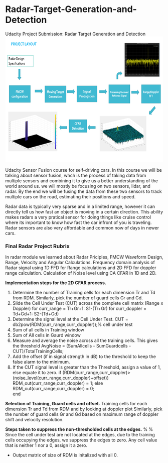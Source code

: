# Radar-Target-Generation-and-Detection
Udacity Project Submission: Radar Target Generation and Detection
<img src="image/image11.png" width="700" height="400" />

Udacity Sensor Fusion course for self-driving cars.
In this course we will be talking about sensor fusion, whch is the process of taking data from multiple sensors and combining it to give us a better understanding of the world around us. we will mostly be focusing on two sensors, lidar, and radar. By the end we will be fusing the data from these two sensors to track multiple cars on the road, estimating their positions and speed.

Radar data is typically very sparse and in a limited range, however it can directly tell us how fast an object is moving in a certain direction. This ability makes radars a very pratical sensor for doing things like cruise control where its important to know how fast the car infront of you is traveling. Radar sensors are also very affordable and common now of days in newer cars.

### Final Radar Project Rubrix
In radar module we learned about Radar Priciples, FMCW Waveform Design, Range, Velocity and Angular Calculations.
Frequency domain analysis of Radar signal using 1D FFD for Range calculations and 2D FFD for doppler range calculation.
Calculation of Noise level using CA CFAR in 1D and 2D.

**Implementation steps for the 2D CFAR process.**
1) Determine the number of Training cells for each dimension Tr and Td from RDM. Similarly, pick the number of guard cells Gr and Gd.
2) Slide the Cell Under Test (CUT) across the complete cell matrix (Range x Doppler)
        for curr_range = Tr+Gr+1: S1-(Tr+Gr)
            for curr_doppler = Td+Gd+1: S2-(Td+Gd)
3) Determine the signal level at the Cell Under Test.
    CUT = db2pow(RDM(curr_range,curr_doppler));% cell under test
4) Sum of all cells in Training window
5) Sum of All cells in Gaurd window
6) Measure and average the noise across all the training cells. This gives the threshold
    AvgNoise = (SumAllcells - SumGuardcells - CUT)/TotalTrainingCells;
7) Add the offset (if in signal strength in dB) to the threshold to keep the false alarm to the minimum.
8) If the CUT signal level is greater than the Threshold, assign a value of 1, else equate it to zero.
     if (RDM(curr_range,curr_doppler)>(noise_level(curr_range,curr_doppler)+offset))
                RDM_out(curr_range,curr_doppler) = 1;
            else
                RDM_out(curr_range,curr_doppler) = 0;    
            end

**Selection of Training, Guard cells and offset.**
  Training cells for each dimension Tr and Td from RDM and by looking at doppler plot
  Similarly, pick the number of guard cells Gr and Gd based on maximum range of doppler shift and velocity resolution.
  
**Steps taken to suppress the non-thresholded cells at the edges.**
% % Since the cell under test are not located at the edges, due to the training cells occupying the edges, we suppress the edges to zero. Any cell value that is neither 1 nor a 0, assign it a zero.
  - Output matrix of size of RDM is initalized with all 0.

